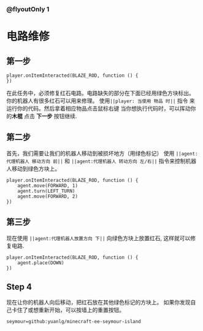 ### @flyoutOnly 1


# 电路维修


## 第一步

```template
player.onItemInteracted(BLAZE_ROD, function () {
})
```

在此任务中，必须修复红石电路。电路缺失的部分在下面已经用绿色方块标出。
你的机器人有很多红石可以用来修理。
使用``||player: 当使用 物品 时||`` 指令 来运行你的代码。然后拿着相应物品点击鼠标右键
当你想执行代码时，可以挥动你的**木棍**
点击 **下一步** 按钮继续.

## 第二步
首先，我们需要让我们的机器人移动到被损坏地方（用绿色标记）
使用 ``||agent:代理机器人 移动方向 前||`` 和 ``||agent:代理机器人 转动方向 左/右||`` 指令来控制机器人移动到绿色方块上。

```blocks
player.onItemInteracted(BLAZE_ROD, function () {
    agent.move(FORWARD, 1)
    agent.turn(LEFT_TURN)
    agent.move(FORWARD, 2)
})
```


## 第三步
现在使用 ``||agent:代理机器人放置方向 下||`` 向绿色方块上放置红石, 这样就可以修复电路.
```blocks
player.onItemInteracted(BLAZE_ROD, function () {
    agent.place(DOWN)
})
```


## Step 4
现在让你的机器人向后移动，把红石放在其他绿色标记的方块上。
如果你发现自己卡住了或想重新开始，可以按墙上的重置按钮。

```package
seymour=github:yuanlg/minecraft-ee-seymour-island
```
